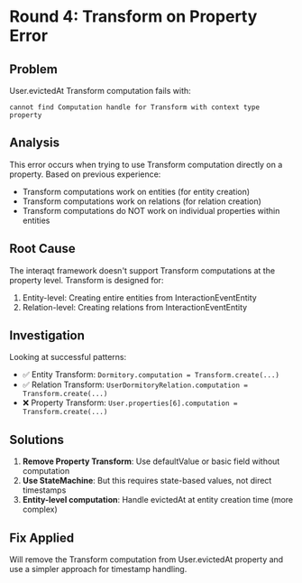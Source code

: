 # Round 4: Transform on Property Error

## Problem
User.evictedAt Transform computation fails with:
```
cannot find Computation handle for Transform with context type property
```

## Analysis
This error occurs when trying to use Transform computation directly on a property. Based on previous experience:
- Transform computations work on entities (for entity creation)
- Transform computations work on relations (for relation creation) 
- Transform computations do NOT work on individual properties within entities

## Root Cause
The interaqt framework doesn't support Transform computations at the property level. Transform is designed for:
1. Entity-level: Creating entire entities from InteractionEventEntity
2. Relation-level: Creating relations from InteractionEventEntity  

## Investigation
Looking at successful patterns:
- ✅ Entity Transform: `Dormitory.computation = Transform.create(...)`
- ✅ Relation Transform: `UserDormitoryRelation.computation = Transform.create(...)`
- ❌ Property Transform: `User.properties[6].computation = Transform.create(...)` 

## Solutions
1. **Remove Property Transform**: Use defaultValue or basic field without computation
2. **Use StateMachine**: But this requires state-based values, not direct timestamps
3. **Entity-level computation**: Handle evictedAt at entity creation time (more complex)

## Fix Applied
Will remove the Transform computation from User.evictedAt property and use a simpler approach for timestamp handling.